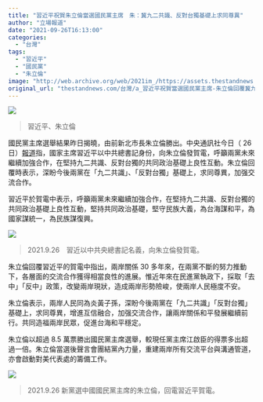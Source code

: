 ```yaml
---
title: "習近平祝賀朱立倫當選國民黨主席　朱：冀九二共識、反對台獨基礎上求同尊異"
author: "立場報道"
date: "2021-09-26T16:13:00"
categories:
  - "台灣"
tags:
  - "習近平"
  - "國民黨"
  - "朱立倫"
image: "http://web.archive.org/web/2021im_/https://assets.thestandnews.com/media/photos/tw-02_9bX0B2n.png"
original_url: "thestandnews.com/台灣/a_習近平祝賀當選國民黨主席-朱立倫回覆冀九二共識反對台獨基礎上求同尊異"
---
```

![](http://web.archive.org/web/2021im_/https://assets.thestandnews.com/media/photos/tw-02_9bX0B2n.png)
> 習近平、朱立倫

國民黨主席選舉結果昨日揭曉，由前新北市長朱立倫勝出。中央通訊社今日（ 26 日）[報道](http://web.archive.org/web/20211229132846/https://www.cna.com.tw/news/firstnews/202109260055.aspx)指，國家主席習近平以中共總書記身份，向朱立倫發賀電，呼籲兩黨未來繼續加強合作，在堅持九二共識、反對台獨的共同政治基礎上良性互動。朱立倫回覆時表示，深盼今後兩黨在「九二共識」、「反對台獨」基礎上，求同尊異，加强交流合作。

習近平於賀電中表示，呼籲兩黨未來繼續加強合作，在堅持九二共識、反對台獨的共同政治基礎上良性互動，堅持共同政治基礎，堅守民族大義，為台海謀和平，為國家謀統一，為民族謀復興。

![](http://web.archive.org/web/2021im_/https://assets.thestandnews.com/media/photos/WhatsApp_Image_2021-09-26_at_12.19.28.jpeg)
> 2021.9.26　習近以中共央總書記名義，向朱立倫發賀電。

朱立倫回覆習近平的賀電中指出，兩岸關係 30 多年來，在兩黨不斷的努力推動下，各層面的交流合作獲得相當良性的進展。惟近年來在民進黨執政下，採取「去中」「反中」政策，改變兩岸現狀，造成兩岸形勢險峻，使兩岸人民極度不安。

朱立倫表示，兩岸人民同為炎黃子孫，深盼今後兩黨在「九二共識」「反對台獨」基礎上，求同尊異，增進互信融合，加强交流合作，讓兩岸關係和平發展繼續前行。共同造福兩岸民眾，促進台海和平穩定。

朱立倫以超過 8.5 萬票勝出國民黨主席選舉，較現任黨主席江啟臣的得票多出超過一倍。朱立倫當選後聲言會團結黨內力量，重建兩岸所有交流平台與溝通管道，亦會啟動對美代表處的籌備工作。

![](http://web.archive.org/web/2021im_/https://assets.thestandnews.com/media/photos/596x852_655740121040.jpg)
> 2021.9.26 新黨選中國國民黨主席的朱立倫，回電習近平賀電。